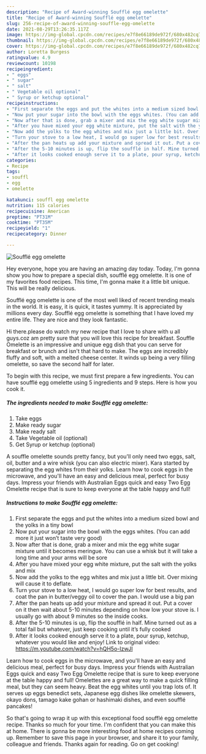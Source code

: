 ```yaml
---
description: "Recipe of Award-winning Soufflé egg omelette"
title: "Recipe of Award-winning Soufflé egg omelette"
slug: 256-recipe-of-award-winning-souffle-egg-omelette
date: 2021-08-29T13:26:35.117Z
image: https://img-global.cpcdn.com/recipes/e7f8e66189de972f/680x482cq70/souffle-egg-omelette-recipe-main-photo.jpg
thumbnail: https://img-global.cpcdn.com/recipes/e7f8e66189de972f/680x482cq70/souffle-egg-omelette-recipe-main-photo.jpg
cover: https://img-global.cpcdn.com/recipes/e7f8e66189de972f/680x482cq70/souffle-egg-omelette-recipe-main-photo.jpg
author: Loretta Burgess
ratingvalue: 4.9
reviewcount: 10198
recipeingredient:
- " eggs"
- " sugar"
- " salt"
- " Vegetable oil optional"
- " Syrup or ketchup optional"
recipeinstructions:
- "First separate the eggs and put the whites into a medium sized bowl and the yolks in a tiny bowl"
- "Now put your sugar into the bowl with the eggs whites. (You can add more it just won’t taste very good)"
- "Now after that is done, grab a mixer and mix the egg white sugar mixture until it becomes meringue. You can use a whisk but it will take a long time and your arms will be sore"
- "After you have mixed your egg white mixture, put the salt with the yolks and mix"
- "Now add the yolks to the egg whites and mix just a little bit. Over mixing will cause it to deflate."
- "Turn your stove to a low heat, I would go super low for best results, and coat the pan in butter/veggy oil to cover the pan. I would use a big pan"
- "After the pan heats up add your mixture and spread it out. Put a cover on it then wait about 5-10 minutes depending on how low your stove is. I usually go with about 9 minutes so the inside cooks."
- "After the 5-10 minutes is up, flip the soufflé in half. Mine turned out as a total fail but whatever, just keep cooking until it’s fully cooked"
- "After it looks cooked enough serve it to a plate, pour syrup, ketchup, whatever you would like and enjoy! Link to original video: https://m.youtube.com/watch?v=hQH5o-IzwJI"
categories:
- Recipe
tags:
- souffl
- egg
- omelette

katakunci: souffl egg omelette 
nutrition: 115 calories
recipecuisine: American
preptime: "PT31M"
cooktime: "PT35M"
recipeyield: "1"
recipecategory: Dinner

---
```



![Soufflé egg omelette](https://img-global.cpcdn.com/recipes/e7f8e66189de972f/680x482cq70/souffle-egg-omelette-recipe-main-photo.jpg)

Hey everyone, hope you are having an amazing day today. Today, I'm gonna show you how to prepare a special dish, soufflé egg omelette. It is one of my favorites food recipes. This time, I'm gonna make it a little bit unique. This will be really delicious.

Soufflé egg omelette is one of the most well liked of recent trending meals in the world. It is easy, it is quick, it tastes yummy. It is appreciated by millions every day. Soufflé egg omelette is something that I have loved my entire life. They are nice and they look fantastic.

Hi there.please do watch my new recipe that I love to share with u all guys.coz am pretty sure that you will love this recipe for breakfast. Souffle Omelette is an impressive and unique egg dish that you can serve for breakfast or brunch and isn&#39;t that hard to make. The eggs are incredibly fluffy and soft, with a melted cheese center. It winds up being a very filling omelette, so save the second half for later.


To begin with this recipe, we must first prepare a few ingredients. You can have soufflé egg omelette using 5 ingredients and 9 steps. Here is how you cook it.

<!--inarticleads1-->

##### The ingredients needed to make Soufflé egg omelette:

1. Take  eggs
1. Make ready  sugar
1. Make ready  salt
1. Take  Vegetable oil (optional)
1. Get  Syrup or ketchup (optional)


A souffle omelette sounds pretty fancy, but you&#39;ll only need two eggs, salt, oil, butter and a wire whisk (you can also electric mixer). Kara started by separating the egg whites from their yolks. Learn how to cook eggs in the microwave, and you&#39;ll have an easy and delicious meal, perfect for busy days. Impress your friends with Australian Eggs quick and easy Two Egg Omelette recipe that is sure to keep everyone at the table happy and full! 

<!--inarticleads2-->

##### Instructions to make Soufflé egg omelette:

1. First separate the eggs and put the whites into a medium sized bowl and the yolks in a tiny bowl
1. Now put your sugar into the bowl with the eggs whites. (You can add more it just won’t taste very good)
1. Now after that is done, grab a mixer and mix the egg white sugar mixture until it becomes meringue. You can use a whisk but it will take a long time and your arms will be sore
1. After you have mixed your egg white mixture, put the salt with the yolks and mix
1. Now add the yolks to the egg whites and mix just a little bit. Over mixing will cause it to deflate.
1. Turn your stove to a low heat, I would go super low for best results, and coat the pan in butter/veggy oil to cover the pan. I would use a big pan
1. After the pan heats up add your mixture and spread it out. Put a cover on it then wait about 5-10 minutes depending on how low your stove is. I usually go with about 9 minutes so the inside cooks.
1. After the 5-10 minutes is up, flip the soufflé in half. Mine turned out as a total fail but whatever, just keep cooking until it’s fully cooked
1. After it looks cooked enough serve it to a plate, pour syrup, ketchup, whatever you would like and enjoy! Link to original video: https://m.youtube.com/watch?v=hQH5o-IzwJI


Learn how to cook eggs in the microwave, and you&#39;ll have an easy and delicious meal, perfect for busy days. Impress your friends with Australian Eggs quick and easy Two Egg Omelette recipe that is sure to keep everyone at the table happy and full! Omelettes are a great way to make a quick filling meal, but they can seem heavy. Beat the egg whites until you trap lots of. It serves up eggs benedict sets, Japanese egg dishes like omelette skewers, okayo dons, tamago kake gohan or hashimaki dishes, and even soufflé pancakes! 

So that's going to wrap it up with this exceptional food soufflé egg omelette recipe. Thanks so much for your time. I'm confident that you can make this at home. There is gonna be more interesting food at home recipes coming up. Remember to save this page in your browser, and share it to your family, colleague and friends. Thanks again for reading. Go on get cooking!
